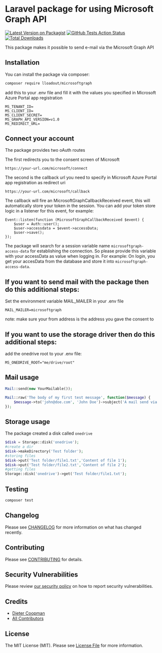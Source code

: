 # Laravel package for using Microsoft Graph API

[![Latest Version on Packagist](https://img.shields.io/packagist/v/lloadout/microsoftgraph.svg?style=flat-square)](https://packagist.org/packages/lloadout/microsoftgraph)
[![GitHub Tests Action Status](https://img.shields.io/github/actions/workflow/status/lloadout/microsoftgraph/run-tests.yml?branch=main&label=tests&style=flat-square)](https://github.com/lloadout/microsoftgraph/actions?query=workflow%3Arun-tests+branch%3Amain)
[![Total Downloads](https://img.shields.io/packagist/dt/lloadout/microsoftgraph.svg?style=flat-square)](https://packagist.org/packages/lloadout/microsoftgraph)

This package makes it possible to send e-mail via the Microsoft Graph API

## Installation

You can install the package via composer:

```bash
composer require lloadout/microsoftgraph
```

add this to your .env file and fill it with the values you specified in Microsoft Azure Portal app registration

```
MS_TENANT_ID=
MS_CLIENT_ID=
MS_CLIENT_SECRET=
MS_GRAPH_API_VERSION=v1.0
MS_REDIRECT_URL=
```

## Connect your account

The package provides two oAuth routes

The first redirects you to the consent screen of Microsoft

```
https://your-url.com/microsoft/connect
```

The second is the callback url you need to specify in Microsoft Azure Portal app registration as redirect uri

```
https://your-url.com/microsoft/callback
```

The callback will fire an MicrosoftGraphCallbackReceived event, this will automatically store your token in the session.  You can add your token store logic in a listener for this event, for example:

```
Event::listen(function (MicrosoftGraphCallbackReceived $event) {
    $user = Auth::user();
    $user->accessdata = $event->accessData;
    $user->save();
});
```

The package will search for a session variable name `microsoftgraph-access-data` for establishing the connection.  So please provide this variable with your accessData as value when logging in.
For example:  On login, you get your accesData from the database and store it into `microsoftgraph-access-data`.

## If you want to send mail with the package then do this additional steps:

Set the environment variable MAIL_MAILER in your .env file

```
MAIL_MAILER=microsoftgraph
```

note: make sure your from address is the address you gave the consent to

## If you want to use the storage driver then do this additional steps:

add the onedrive root to your .env file:

```
MS_ONEDRIVE_ROOT="me/drive/root"
```

## Mail usage

```php
Mail::send(new YourMailable());

Mail::raw('The body of my first test message', function($message) {
    $message->to('john@doe.com', 'John Doe')->subject('A mail send via lloadout/microsoftgraph');
});
```

## Storage usage

The package created a disk called `onedrive`

```php
$disk = Storage::disk('onedrive');
#create a dir
$disk->makeDirectory('Test folder');
#storing files
$disk->put('Test folder/file1.txt','Content of file 1');
$disk->put('Test folder/file2.txt','Content of file 2');
#getting files
Storage::disk('onedrive')->get('Test folder/file1.txt');
```
## Testing

```bash
composer test
```

## Changelog

Please see [CHANGELOG](CHANGELOG.md) for more information on what has changed recently.

## Contributing

Please see [CONTRIBUTING](CONTRIBUTING.md) for details.

## Security Vulnerabilities

Please review [our security policy](../../security/policy) on how to report security vulnerabilities.

## Credits

- [Dieter Coopman](https://github.com/LLoadout)
- [All Contributors](../../contributors)

## License

The MIT License (MIT). Please see [License File](LICENSE.md) for more information.
